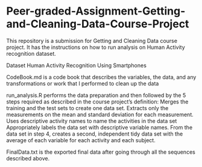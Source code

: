 # Peer-graded-Assignment-Getting-and-Cleaning-Data-Course-Project


This repository is a submission for Getting and Cleaning Data course project. It has the instructions on how to run analysis on Human Activity recognition dataset.


Dataset
Human Activity Recognition Using Smartphones



CodeBook.md 
is a code book that describes the variables, the data, and any transformations or work that I performed to clean up the data

run_analysis.R 
performs the data preparation and then followed by the 5 steps 
required as described in the course project’s definition:
Merges the training and the test sets to create one data set.
Extracts only the measurements on the mean and standard deviation for each measurement.
Uses descriptive activity names to name the activities in the data set
Appropriately labels the data set with descriptive variable names.
From the data set in step 4, creates a second, independent tidy data set with the average of each variable for each activity and each subject.

FinalData.txt 
is the exported final data after going through all the sequences described above.
